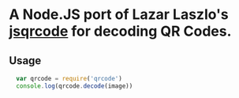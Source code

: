 # A Node.JS port of Lazar Laszlo's [jsqrcode](https://github.com/LazarSoft/jsqrcode) for decoding QR Codes.

## Usage

````javascript
  var qrcode = require('qrcode')
  console.log(qrcode.decode(image))
````
